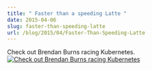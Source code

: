 ```yaml
---
title: " Faster than a speeding Latte "
date: 2015-04-06
slug: faster-than-speeding-latte
url: /blog/2015/04/Faster-Than-Speeding-Latte
---
```

Check out Brendan Burns racing Kubernetes.
[![Check out Brendan Burns racing Kubernetes](https://img.youtube.com/vi/7vZ9dRKRMyc/0.jpg)](https://www.youtube.com/watch?v=?7vZ9dRKRMyc)
